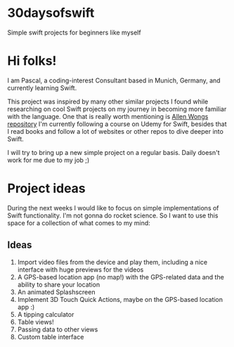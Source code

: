 # 30daysofswift
Simple swift projects for beginners like myself

# Hi folks!

I am Pascal, a coding-interest Consultant based in Munich, Germany, and currently learning Swift.

This project was inspired by many other similar projects I found while researching on cool Swift projects on my journey in becoming more familiar with the language. One that is really worth mentioning is [Allen Wongs repository](https://github.com/allenwong/30DaysofSwift)
I'm currently following a course on Udemy for Swift, besides that I read books and follow a lot of websites or other repos to dive deeper into Swift.

I will try to bring up a new simple project on a regular basis. Daily doesn't work for me due to my job ;)

# Project ideas
During the next weeks I would like to focus on simple implementations of Swift functionality. I'm not gonna do rocket science. So I want to use this space for a collection of what comes to my mind:

## Ideas
1. Import video files from the device and play them, including a nice interface with huge previews for the videos
2. A GPS-based location app (no map!) with the GPS-related data and the ability to share your location
3. An animated Splashscreen
4. Implement 3D Touch Quick Actions, maybe on the GPS-based location app :)
5. A tipping calculator
6. Table views!
7. Passing data to other views
8. Custom table interface
